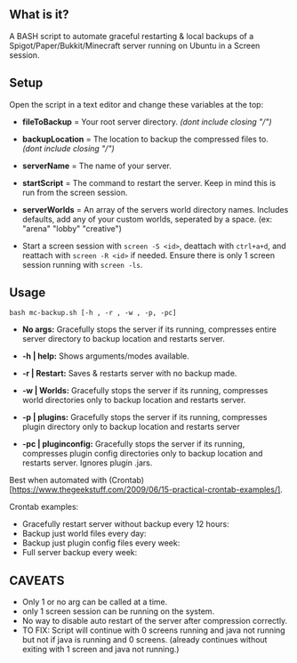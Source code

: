 ## What is it?
A BASH script to automate graceful restarting & local backups of a Spigot/Paper/Bukkit/Minecraft server running on Ubuntu in a Screen session.

## Setup   
Open the script in a text editor and change these variables at the top:  

- **fileToBackup** = Your root server directory. *(dont include closing "/")*  

- **backupLocation** = The location to backup the compressed files to. *(dont include closing "/")*   

- **serverName** = The name of your server.  

- **startScript** = The command to restart the server. Keep in mind this is run from the screen session.  

- **serverWorlds** = An array of the servers world directory names. Includes defaults, add any of your custom worlds, seperated by a space. (ex: "arena" "lobby" "creative")  

- Start a screen session with ``screen -S <id>``, deattach with ``ctrl+a+d``, and reattach with ``screen -R <id>`` if needed. Ensure there is only 1 screen session running with ``screen -ls``. 

## Usage  

``bash mc-backup.sh [-h , -r , -w , -p, -pc] ``

- **No args:** Gracefully stops the server if its running, compresses entire server directory to backup location and restarts server.  

- **-h | help:** Shows arguments/modes available.   

- **-r | Restart:** Saves & restarts server with no backup made.  

- **-w | Worlds:** Gracefully stops the server if its running, compresses world directories only to backup location and restarts server.   
- **-p | plugins:** Gracefully stops the server if its running, compresses plugin directory only to backup location and restarts server 

- **-pc | pluginconfig:** Gracefully stops the server if its running, compresses plugin config directories only to backup location and restarts server. Ignores plugin .jars.  

Best when automated with (Crontab)[https://www.thegeekstuff.com/2009/06/15-practical-crontab-examples/].  

Crontab examples:
- Gracefully restart server without backup every 12 hours:
- Backup just world files every day:
- Backup just plugin config files every week:
- Full server backup every week:

## CAVEATS
- Only 1 or no arg can be called at a time.
- only 1 screen session can be running on the system.
- No way to disable auto restart of the server after compression correctly. 
- TO FIX: Script will continue with 0 screens running and java not running but not if java is running and 0 screens. (already continues without exiting with 1 screen and java not running.) 
